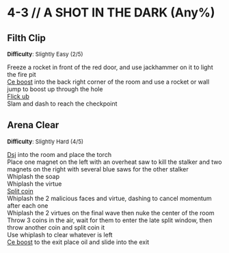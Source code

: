 # 4-3 // A SHOT IN THE DARK (Any%)


## Filth Clip
<font size="2">
    <b>Difficulty</b>: Slightly Easy (2/5)
</font> <br/> 

Freeze a rocket in front of the red door, and use jackhammer on it to light the fire pit <br/>
[Ce boost](/speedrun-tech.html#ce-boost-core-eject-boost) into the back right corner of the room and use a rocket or wall jump to boost up through the hole <br/>
[Flick ub](/speedrun-tech.html#flick-ub) <br/>
Slam and dash to reach the checkpoint <br/>


## Arena Clear
<font size="2">
    <b>Difficulty</b>: Slightly Hard (4/5)
</font> <br/> 

[Dsj](/speedrun-tech.html#dsj-dash-slide-jump) into the room and place the torch <br/>
Place one magnet on the left with an overheat saw to kill the stalker and two magnets on the right with several blue saws for the other stalker <br/>
Whiplash the soap <br/>
Whiplash the virtue <br/>
[Split coin](/speedrun-tech.html#split-coins) <br/>
Whiplash the 2 malicious faces and virtue, dashing to cancel momentum after each one <br/>
Whiplash the 2 virtues on the final wave then nuke the center of the room <br/>
Throw 3 coins in the air, wait for them to enter the late split window, then throw another coin and split coin it <br/>
Use whiplash to clear whatever is left <br/>
[Ce boost](/speedrun-tech.html#ce-boost-core-eject-boost) to the exit place oil and slide into the exit <br/>

